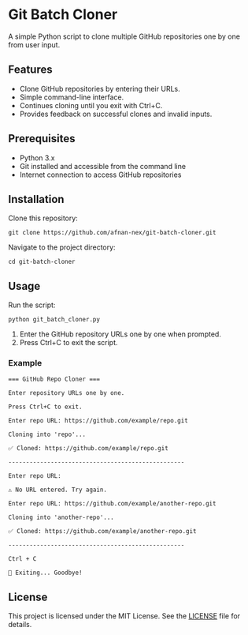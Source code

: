 # **Git Batch Cloner**

A simple Python script to clone multiple GitHub repositories one by one from user input.

## **Features**

*   Clone GitHub repositories by entering their URLs.
*   Simple command-line interface.
*   Continues cloning until you exit with Ctrl+C.
*   Provides feedback on successful clones and invalid inputs.

## **Prerequisites**

*   Python 3.x
*   Git installed and accessible from the command line
*   Internet connection to access GitHub repositories

## **Installation**

Clone this repository:  
```
git clone https://github.com/afnan-nex/git-batch-cloner.git
```
Navigate to the project directory:  
```
cd git-batch-cloner
```
## **Usage**

Run the script:  
```
python git_batch_cloner.py
```
1.  Enter the GitHub repository URLs one by one when prompted.
2.  Press Ctrl+C to exit the script.

### **Example**
```
=== GitHub Repo Cloner ===

Enter repository URLs one by one.

Press Ctrl+C to exit.

Enter repo URL: https://github.com/example/repo.git

Cloning into 'repo'...

✅ Cloned: https://github.com/example/repo.git

--------------------------------------------------

Enter repo URL:

⚠️ No URL entered. Try again.

Enter repo URL: https://github.com/example/another-repo.git

Cloning into 'another-repo'...

✅ Cloned: https://github.com/example/another-repo.git

--------------------------------------------------

Ctrl + C

👋 Exiting... Goodbye!
```
## **License**

This project is licensed under the MIT License. See the [LICENSE](https://grok.com/chat/LICENSE) file for details.
